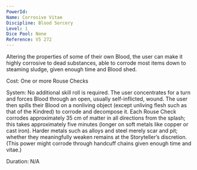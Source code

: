 ```yaml
---
PowerId: 
Name: Corrosive Vitae
Discipline: Blood Sorcery
Level: 1
Dice Pool: None
Reference: V5 272
---
```

Altering the properties of some of their own Blood, the user can make it highly corrosive to dead substances, able to corrode most items down to steaming sludge, given enough time and Blood shed.   

Cost: One or more Rouse Checks   

System: No additional skill roll is required. The user concentrates for a turn and forces Blood through an open, usually self-inflicted, wound. The user then spills their Blood on a nonliving object (except unliving flesh such as that of the Kindred) to corrode and decompose it. Each Rouse Check corrodes approximately 35 cm of matter in all directions from the splash; this takes approximately five minutes (longer on soft metals like copper or cast iron). Harder metals such as alloys and steel merely scar and pit; whether they meaningfully weaken remains at the Storyteller’s discretion. (This power might corrode through handcuff chains given enough time and vitae.)   

Duration: N/A